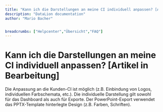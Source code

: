 ```yaml
---
title: "Kann ich die Darstellungen an meine CI individuell anpassen? [Artikel in Bearbeitung]"
description: "DataLion documentation"
author: "Mario Bacher"


breadcrumbs: ["Helpcenter","Übersicht","FAQ"]
---
```


# Kann ich die Darstellungen an meine CI individuell anpassen? [Artikel in Bearbeitung]

Die Anpassung an die Kunden-CI ist möglich (z.B. Einbindung von Logos, individuellen Farbschemata, etc.). Die individuelle Darstellung gilt sowohl für das Dashboard als auch für Exporte. Der PowerPoint-Export verwendet das PPTX-Template hinterlegte Design (z.B. Farben, Schriften).
